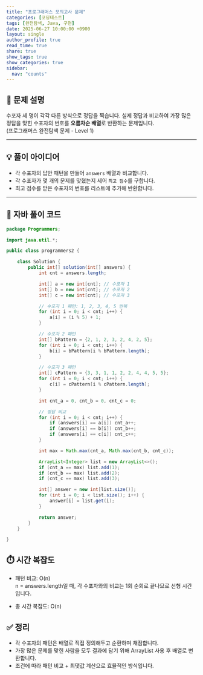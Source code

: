 ```yaml
---
title: "프로그래머스 모의고사 문제"
categories: [코딩테스트]
tags: [완전탐색, Java, 구현]
date: 2025-06-27 10:00:00 +0900
layout: single
author_profile: true
read_time: true
share: true
show_tags: true
show_categories: true
sidebar:
  nav: "counts"
---
```


## 🧩 문제 설명

수포자 세 명이 각각 다른 방식으로 정답을 찍습니다. 실제 정답과 비교하여 가장 많은 정답을 맞힌 수포자의 번호를 **오름차순 배열**로 반환하는 문제입니다.  
(프로그래머스 완전탐색 문제 - Level 1)

---

## 💡 풀이 아이디어

- 각 수포자의 답안 패턴을 만들어 `answers` 배열과 비교합니다.
- 각 수포자가 몇 개의 문제를 맞혔는지 세어 `최고 점수`를 구합니다.
- 최고 점수를 받은 수포자의 번호를 리스트에 추가해 반환합니다.

---

## 📄 자바 풀이 코드

```java
package Programmers;

import java.util.*;

public class programmers2 {

    class Solution {
        public int[] solution(int[] answers) {
            int cnt = answers.length;

            int[] a = new int[cnt]; // 수포자 1
            int[] b = new int[cnt]; // 수포자 2
            int[] c = new int[cnt]; // 수포자 3

            // 수포자 1 패턴: 1, 2, 3, 4, 5 반복
            for (int i = 0; i < cnt; i++) {
                a[i] = (i % 5) + 1;
            }

            // 수포자 2 패턴
            int[] bPattern = {2, 1, 2, 3, 2, 4, 2, 5};
            for (int i = 0; i < cnt; i++) {
                b[i] = bPattern[i % bPattern.length];
            }

            // 수포자 3 패턴
            int[] cPattern = {3, 3, 1, 1, 2, 2, 4, 4, 5, 5};
            for (int i = 0; i < cnt; i++) {
                c[i] = cPattern[i % cPattern.length];
            }

            int cnt_a = 0, cnt_b = 0, cnt_c = 0;

            // 정답 비교
            for (int i = 0; i < cnt; i++) {
                if (answers[i] == a[i]) cnt_a++;
                if (answers[i] == b[i]) cnt_b++;
                if (answers[i] == c[i]) cnt_c++;
            }

            int max = Math.max(cnt_a, Math.max(cnt_b, cnt_c));

            ArrayList<Integer> list = new ArrayList<>();
            if (cnt_a == max) list.add(1);
            if (cnt_b == max) list.add(2);
            if (cnt_c == max) list.add(3);

            int[] answer = new int[list.size()];
            for (int i = 0; i < list.size(); i++) {
                answer[i] = list.get(i);
            }

            return answer;
        }
    }

}
```

## ⏱️ 시간 복잡도

- 패턴 비교: O(n) <br>
  n = answers.length일 때, 각 수포자와의 비교는 1회 순회로 끝나므로 선형 시간입니다.

- 총 시간 복잡도: O(n)

## ✅ 정리

- 각 수포자의 패턴은 배열로 직접 정의해두고 순환하며 채점합니다.
- 가장 많은 문제를 맞힌 사람을 모두 결과에 담기 위해 ArrayList 사용 후 배열로 변환합니다.
- 조건에 따라 패턴 비교 + 최댓값 계산으로 효율적인 방식입니다.
